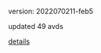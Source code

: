 version: 2022070211-feb5

updated 49 avds

[details](https://github.com/0x74f917491bfa7ebfa379/ali_avd_db/blob/master/change_log/2022/07/02/11/feb5.txt)